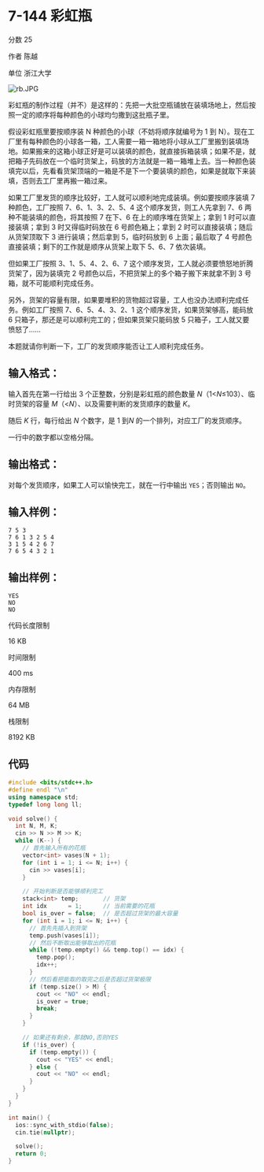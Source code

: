 # **7-144 彩虹瓶**

分数 25

作者 陈越

单位 浙江大学

![rb.JPG](https://gitee.com/chen-houchao/images/raw/master/img/20250302110904590.jpeg)

彩虹瓶的制作过程（并不）是这样的：先把一大批空瓶铺放在装填场地上，然后按照一定的顺序将每种颜色的小球均匀撒到这批瓶子里。

假设彩虹瓶里要按顺序装 N 种颜色的小球（不妨将顺序就编号为 1 到 N）。现在工厂里有每种颜色的小球各一箱，工人需要一箱一箱地将小球从工厂里搬到装填场地。如果搬来的这箱小球正好是可以装填的颜色，就直接拆箱装填；如果不是，就把箱子先码放在一个临时货架上，码放的方法就是一箱一箱堆上去。当一种颜色装填完以后，先看看货架顶端的一箱是不是下一个要装填的颜色，如果是就取下来装填，否则去工厂里再搬一箱过来。

如果工厂里发货的顺序比较好，工人就可以顺利地完成装填。例如要按顺序装填 7 种颜色，工厂按照 7、6、1、3、2、5、4 这个顺序发货，则工人先拿到 7、6 两种不能装填的颜色，将其按照 7 在下、6 在上的顺序堆在货架上；拿到 1 时可以直接装填；拿到 3 时又得临时码放在 6 号颜色箱上；拿到 2 时可以直接装填；随后从货架顶取下 3 进行装填；然后拿到 5，临时码放到 6 上面；最后取了 4 号颜色直接装填；剩下的工作就是顺序从货架上取下 5、6、7 依次装填。

但如果工厂按照 3、1、5、4、2、6、7 这个顺序发货，工人就必须要愤怒地折腾货架了，因为装填完 2 号颜色以后，不把货架上的多个箱子搬下来就拿不到 3 号箱，就不可能顺利完成任务。

另外，货架的容量有限，如果要堆积的货物超过容量，工人也没办法顺利完成任务。例如工厂按照 7、6、5、4、3、2、1 这个顺序发货，如果货架够高，能码放 6 只箱子，那还是可以顺利完工的；但如果货架只能码放 5 只箱子，工人就又要愤怒了……

本题就请你判断一下，工厂的发货顺序能否让工人顺利完成任务。

## 输入格式：

输入首先在第一行给出 3 个正整数，分别是彩虹瓶的颜色数量 *N*（1<*N*≤103）、临时货架的容量 *M*（<*N*）、以及需要判断的发货顺序的数量 *K*。

随后 *K* 行，每行给出 *N* 个数字，是 1 到*N* 的一个排列，对应工厂的发货顺序。

一行中的数字都以空格分隔。

## 输出格式：

对每个发货顺序，如果工人可以愉快完工，就在一行中输出 `YES`；否则输出 `NO`。

## 输入样例：

```in
7 5 3
7 6 1 3 2 5 4
3 1 5 4 2 6 7
7 6 5 4 3 2 1
```

## 输出样例：

```out
YES
NO
NO
```

代码长度限制

16 KB

时间限制

400 ms

内存限制

64 MB

栈限制

8192 KB

## 代码

```cpp
#include <bits/stdc++.h>
#define endl "\n"
using namespace std;
typedef long long ll;

void solve() {
  int N, M, K;
  cin >> N >> M >> K;
  while (K--) {
    // 首先输入所有的花瓶
    vector<int> vases(N + 1);
    for (int i = 1; i <= N; i++) {
      cin >> vases[i];
    }

    // 开始判断是否能够顺利完工
    stack<int> temp;       // 货架
    int idx      = 1;      // 当前需要的花瓶
    bool is_over = false;  // 是否超过货架的最大容量
    for (int i = 1; i <= N; i++) {
      // 首先先插入到货架
      temp.push(vases[i]);
      // 然后不断取出能够取出的花瓶
      while (!temp.empty() && temp.top() == idx) {
        temp.pop();
        idx++;
      }
      // 然后看把能取的取完之后是否超过货架极限
      if (temp.size() > M) {
        cout << "NO" << endl;
        is_over = true;
        break;
      }
    }

    // 如果还有剩余，那就NO,否则YES
    if (!is_over) {
      if (temp.empty()) {
        cout << "YES" << endl;
      } else {
        cout << "NO" << endl;
      }
    }
  }
}

int main() {
  ios::sync_with_stdio(false);
  cin.tie(nullptr);

  solve();
  return 0;
}
```

